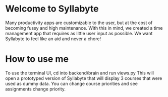 # Welcome to Syllabyte

Many productivity apps are customizable to the user, but at the cost of becoming fussy and high maintenance. With this in mind, we created a time management app that requires as little user input as possible. We want Syllabyte to feel like an aid and never a chore!


# How to use me
To use the terminal UI, cd into backend/brain and run views.py
This will open a prototyped version of Syllabyte that will display 3 courses that were used as dummy data. You can change course priorities and see assignments change priority.